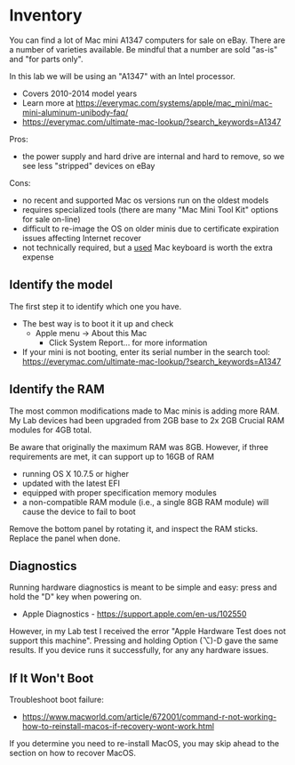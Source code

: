 # Inventory
You can find a lot of Mac mini A1347 computers for sale on eBay. There are a number of varieties available. Be mindful that a number are sold "as-is" and "for parts only".

In this lab we will be using an "A1347" with an Intel processor.
- Covers 2010-2014 model years
- Learn more at https://everymac.com/systems/apple/mac_mini/mac-mini-aluminum-unibody-faq/
- https://everymac.com/ultimate-mac-lookup/?search_keywords=A1347

Pros:
- the power supply and hard drive are internal and hard to remove, so we see less "stripped" devices on eBay

Cons:
- no recent and supported Mac os versions run on the oldest models
- requires specialized tools (there are many "Mac Mini Tool Kit" options for sale on-line)
- difficult to re-image the OS on older minis due to certificate expiration issues affecting Internet recover
- not technically required, but a <ins>used</ins> Mac keyboard is worth the extra expense

## Identify the model
The first step it to identify which one you have.
- The best way is to boot it it up and check
  - Apple menu -> About this Mac
    - Click System Report... for more information
- If your mini  is not booting, enter its serial number in the search tool: https://everymac.com/ultimate-mac-lookup/?search_keywords=A1347

## Identify the RAM
The most common modifications made to Mac minis is adding more RAM. My Lab devices had been upgraded from 2GB base to 2x 2GB Crucial RAM modules for 4GB total.

Be aware that originally the maximum RAM was 8GB. However, if three requirements are met, it can support up to 16GB of RAM
- running OS X 10.7.5 or higher
- updated with the latest EFI
- equipped with proper specification memory modules
- a non-compatible RAM module (i.e., a single 8GB RAM module) will cause the device to fail to boot

Remove the bottom panel by rotating it, and inspect the RAM sticks. Replace the panel when done.

## Diagnostics
Running hardware diagnostics is meant to be simple and easy: press and hold the "D" key when powering on.
- Apple Diagnostics - https://support.apple.com/en-us/102550

However, in my Lab test I received the error "Apple Hardware Test does not support this machine". Pressing and holding Option (⌥)-D gave the same results. If you device runs it successfully, for any any hardware issues.

## If It Won't Boot
Troubleshoot boot failure:
- https://www.macworld.com/article/672001/command-r-not-working-how-to-reinstall-macos-if-recovery-wont-work.html

If you determine you need to re-install MacOS, you may skip ahead to the section on how to recover MacOS.
